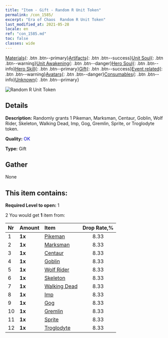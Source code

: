 ```yaml
---
title: "Item - Gift - Random R Unit Token"
permalink: /con_1585/
excerpt: "Era of Chaos  Random R Unit Token"
last_modified_at: 2021-05-28
locale: en
ref: "con_1585.md"
toc: false
classes: wide
---
```

 [Materials](/Items/){: .btn .btn--primary}[Artifacts](/Items/Artifacts/){: .btn .btn--success}[Unit Soul](/Items/UnitSoul/){: .btn .btn--warning}[Unit Awakening](/Items/UnitAwakening/){: .btn .btn--danger}[Hero Soul](/Items/HeroSoul/){: .btn .btn--info}[Hero Skill](/Items/HeroSkill/){: .btn .btn--primary}[Gift](/Items/Gift/){: .btn .btn--success}[Event related](/Items/Events/){: .btn .btn--warning}[Avatars](/Items/Avatars/){: .btn .btn--danger}[Consumables](/Items/Consumables/){: .btn .btn--info}[Unknown](/Items/Unknown/){: .btn .btn--primary}

 ![Random R Unit Token](/images/t/i_907200.png)

## Details
 **Description:** Randomly grants 1 Pikeman, Marksman, Centaur, Goblin, Wolf Rider, Skeleton, Walking Dead, Imp, Gog, Gremlin, Sprite, or Troglodyte token.

 **Quality:** <span style="color: #0000CD">OK</span>

 **Type:** Gift

## Gather

  None

## This item contains:

 **Required Level to open:** 1

 2 You would get **1** item  from:

  | Nr | Amount |     Item    | Drop Rate,% |
  |:---|:-------|:------------|:---------:|
  | 1 |  **1x** | [Pikeman](/Items/unt_190/) | 8.33 | 
  | 2 |  **1x** | [Marksman](/Items/unt_191/) | 8.33 | 
  | 3 |  **1x** | [Centaur](/Items/unt_199/) | 8.33 | 
  | 4 |  **1x** | [Goblin](/Items/unt_217/) | 8.33 | 
  | 5 |  **1x** | [Wolf Rider](/Items/unt_218/) | 8.33 | 
  | 6 |  **1x** | [Skeleton](/Items/unt_208/) | 8.33 | 
  | 7 |  **1x** | [Walking Dead](/Items/unt_209/) | 8.33 | 
  | 8 |  **1x** | [Imp](/Items/unt_226/) | 8.33 | 
  | 9 |  **1x** | [Gog](/Items/unt_227/) | 8.33 | 
  | 10 |  **1x** | [Gremlin](/Items/unt_235/) | 8.33 | 
  | 11 |  **1x** | [Sprite](/Items/unt_262/) | 8.33 | 
  | 12 |  **1x** | [Troglodyte](/Items/unt_244/) | 8.33 | 
